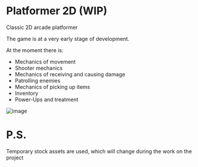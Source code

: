# Platformer 2D (WIP)

Classic 2D arcade platformer



The game is at a very early stage of development.

At the moment there is:
* Mechanics of movement
* Shooter mechanics
* Mechanics of receiving and causing damage
* Patrolling enemies
* Mechanics of picking up items
* Inventory
* Power-Ups and treatment

![image](https://user-images.githubusercontent.com/56506134/124391168-ffb4bd80-dcf7-11eb-9bfe-105b211c7343.png)

 
# P.S.
Temporary stock assets are used, which will change during the work on the project
